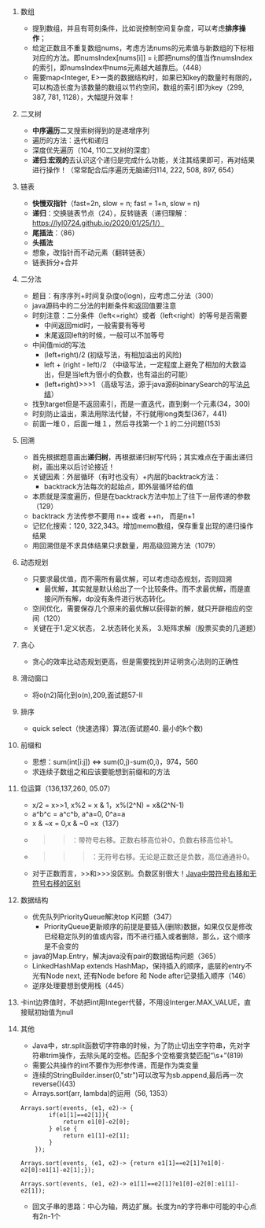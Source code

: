 1. 数组
    + 提到数组，并且有苛刻条件，比如说控制空间复杂度，可以考虑**排序操作**；
    + 给定正数且不重复数组nums，考虑方法nums的元素值与新数组的下标相对应的方法。即numsIndex[nums[i]] = i;即把nums的值当作numsIndex的索引，即numsIndex中nums元素越大越靠后。（448）
    + 需要map<Integer, E>一类的数据结构时，如果已知key的数量时有限的，可以构造长度为该数量的数组以节约空间，数组的索引即为key（299, 387, 781, 1128），大幅提升效率！

1. 二叉树
    + **中序遍历**二叉搜索树得到的是递增序列
    + 遍历的方法：迭代和递归
    + 深度优先遍历（104, 110二叉树的深度）
    + **递归**:**宏观的**去认识这个递归是完成什么功能，关注其结果即可，再对结果进行操作！（常常配合后序遍历无脑递归114, 222, 508, 897, 654）

1. 链表
    + **快慢双指针**（fast=2n, slow = n; fast = 1+n, slow = n)
    + **递归**：交换链表节点（24），反转链表（递归理解：https://lyl0724.github.io/2020/01/25/1/）
    + **尾插法**：（86）
    + **头插法**
    + 想象，改指针而不动元素（翻转链表）
    + 链表拆分+合并

1. 二分法
    + 题目：有序序列+时间复杂度o(logn)，应考虑二分法（300）
    + java源码中的二分法的判断条件和返回值要注意
    + 时刻注意：二分条件（left<=right）或者（left<right）的等号是否需要
        + 中间返回mid时，一般需要有等号
        + 末尾返回left的时候，一般可以不加等号
    + 中间值mid的写法
        + (left+right)/2 (初级写法，有相加溢出的风险)
        + left + (right - left)/2 （中级写法，一定程度上避免了相加的大数溢出，但是当left为很小的负数，也有溢出的可能）
        + (left+right)>>>1 （高级写法，源于java源码binarySearch的写法[总结](https://leetcode-cn.com/problems/guess-number-higher-or-lower/solution/shi-fen-hao-yong-de-er-fen-cha-zhao-fa-mo-ban-pyth/)）
    + 找到target但是不返回索引，而是一直迭代，直到剩一个元素(34，300)
    + 时刻防止溢出，乘法用除法代替，不行就用long类型(367，441)
    + 前面一堆０，后面一堆１，然后寻找第一个１的二分问题(153)

1. 回溯
    + 首先根据题意画出**递归树**，再根据递归树写代码；其实难点在于画出递归树，画出来以后讨论接近！
    + 关键因素：外层循环（有时也没有）+内层的backtrack方法：
        + backtrack方法每次的起始点，即外层循环给的值
    + 本质就是深度遍历，但是在backtrack方法中加上了往下一层传递的参数（129）
    + backtrack 方法传参不要用 n++ 或者 ++n， 而是n+1
    + 记忆化搜索：120, 322,343。增加memo数组，保存重复出现的递归操作结果
    + 用回溯但是不求具体结果只求数量，用高级回溯方法（1079）

1. 动态规划
    + 只要求最优值，而不需所有最优解，可以考虑动态规划，否则回溯
        + 最优解，其实就是默认给出了一个比较条件。而不求最优解，而是直接问所有解，dp没有条件进行状态转化。
    + 空间优化，需要保存几个原来的最优解以获得新的解，就只开辟相应的空间（120）
    + 关键在于1.定义状态， 2.状态转化关系， 3.矩阵求解（股票买卖的几道题）

1. 贪心
    + 贪心的效率比动态规划更高，但是需要找到并证明贪心法则的正确性

1. 滑动窗口
    + 将o(n2)简化到o(n),209,面试题57-II

1. 排序
    + quick select（快速选择）算法(面试题40. 最小的k个数)

1. 前缀和
    + 思想：sum(int[i:j]) <=> sum(0,j)-sum(0,i)，974，560
    + 求连续子数组之和应该要能想到前缀和的方法

1. 位运算（136,137,260, 05.07）
    + x/2 = x>>1, x%2 = x & 1，x%(2^N) = x&(2^N-1)
    + a^b^c = a^c^b, a^a=0, 0^a=a
    + x & ~x = 0,x & ~0 =x（137）
    + >>：带符号右移。正数右移高位补0，负数右移高位补1。
    + >>>：无符号右移。无论是正数还是负数，高位通通补0。
    + 对于正数而言，>>和>>>没区别。负数区别很大！[Java中带符号右移和无符号右移的区别](https://blog.csdn.net/zerolaw/article/details/81081823)

1. 数据结构
    + 优先队列PriorityQueue解决top K问题（347）
        + PriorityQueue更新顺序的前提是要插入(删除)数据，如果仅仅是修改已经稳定队列的值或内容，而不进行插入或者删除，那么，这个顺序是不会变的
    + java的Map.Entry，解决java没有pair的数据结构问题（365）
    + LinkedHashMap extends HashMap，保持插入的顺序，底层的entry不光有Node next, 还有Node before 和 Node after记录插入顺序（146）
    + 逆序处理要想到使用栈（445）

1. 卡int边界值时，不妨把int用Integer代替，不用设Interger.MAX_VALUE，直接赋初始值为null


1. 其他
    + Java中，str.split函数切字符串的时候，为了防止切出空字符串，先对字符串trim操作，去除头尾的空格。匹配多个空格要贪婪匹配“\\s+”(819)
    + 需要公共操作的int不要作为形参传递，而是作为类变量
    + 连续的StringBuilder.inser(0,"str")可以改写为sb.append,最后再一次reverse()(43)
    + Arrays.sort(arr, lambda)的运用（56, 1353）
    ```
    Arrays.sort(events, (e1, e2)-> {
            if(e1[1]==e2[1]){
                return e1[0]-e2[0];
            } else {
                return e1[1]-e2[1];
            }
        });

    Arrays.sort(events, (e1, e2)-> {return e1[1]==e2[1]?e1[0]-e2[0]:e1[1]-e2[1];});

    Arrays.sort(events, (e1, e2)-> e1[1]==e2[1]?e1[0]-e2[0]:e1[1]-e2[1]);
    ```
    + 回文子串的思路：中心为轴，两边扩展。长度为n的字符串中可能的中心点有2n-1个

